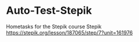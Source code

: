 # Auto-Test-Stepik
Hometasks for the Stepik course
Stepik 
https://stepik.org/lesson/187065/step/7?unit=161976
